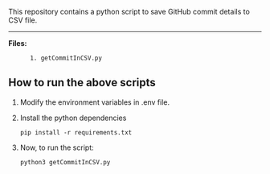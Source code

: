 This repository contains a python script to save GitHub commit details to CSV file.


-------------

**Files:** 

```
      1. getCommitInCSV.py
```

## How to run the above scripts

1.  Modify the environment variables in .env file.      

2. Install the python dependencies
    ```
    pip install -r requirements.txt
    ```
2. Now, to run the script:
    ```
    python3 getCommitInCSV.py
    ```
